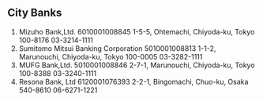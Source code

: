 
## City Banks	
1. Mizuho Bank,Ltd.	6010001008845 	1-5-5, Ohtemachi, Chiyoda-ku, Tokyo 100-8176	03-3214-1111
2. Sumitomo Mitsui Banking Corporation	5010001008813 	1-1-2, Marunouchi, Chiyoda-ku, Tokyo 100-0005	03-3282-1111
3. MUFG Bank,Ltd.	5010001008846 	2-7-1, Marunouchi, Chiyoda-ku, Tokyo 100-8388	03-3240-1111
4. Resona Bank, Ltd	6120001076393 	2-2-1, Bingomachi, Chuo-ku, Osaka  540-8610     	06-6271-1221


